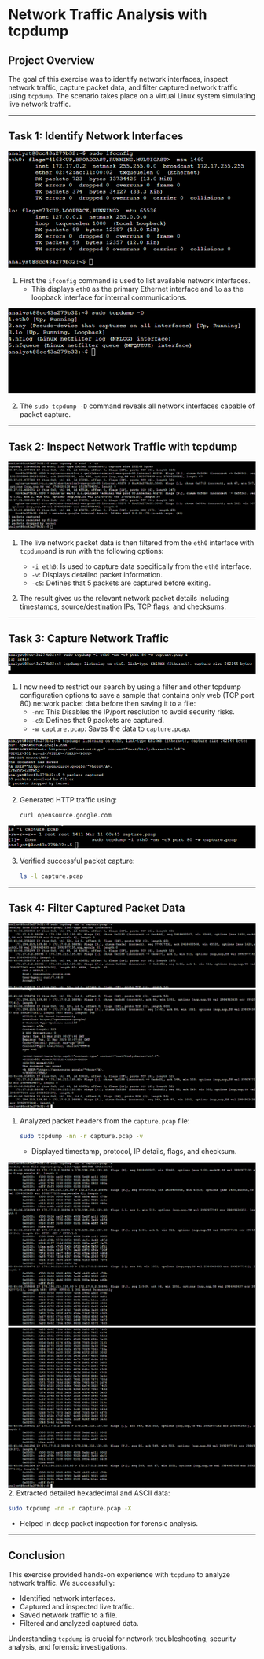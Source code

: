 # **Network Traffic Analysis with tcpdump**

## **Project Overview**
The goal of this exercise was to identify network interfaces, inspect network traffic, capture packet data, and filter captured network traffic using `tcpdump`. The scenario takes place on a virtual Linux system simulating live network traffic.

---

## **Task 1: Identify Network Interfaces**
![Alt Text](PKT%201.png)
1. First the `ifconfig` command is used to list available network interfaces.
   - This displays `eth0` as the primary Ethernet interface and `lo` as the loopback interface 
 for internal communications.

![Alt Text](PKT%202.png)

2.  The `sudo tcpdump -D` command reveals all network interfaces capable of packet capture.


---

## **Task 2: Inspect Network Traffic with tcpdump**
![Alt Text](PKT%203.png)
1. The live network packet data is then filtered from the `eth0` interface with `tcpdump`and is run with the following options:
   - `-i eth0`: Is used to capture data specifically from the `eth0` interface.
   - `-v`: Displays detailed packet information.
   - `-c5`: Defines that 5 packets are captured before exiting.

2. The result gives us the relevant network packet details including timestamps, source/destination IPs, TCP flags, and checksums.

---

## **Task 3: Capture Network Traffic**
![Alt Text](PKT%204.png)
1. I now need to restrict our search by using a filter and other tcpdump configuration options to save a sample that contains only web (TCP port 80) network packet data before then saving it to a file:
   - `-nn`: This Disables the IP/port resolution to avoid security risks.
   - `-c9`: Defines that 9 packets are captured.
   - `-w capture.pcap`: Saves the data to `capture.pcap`.

![Alt Text](PKT%205.png)

2. Generated HTTP traffic using:
   ```bash
   curl opensource.google.com
   ```
![Alt Text](PKT%206.png)

3. Verified successful packet capture:
   ```bash
   ls -l capture.pcap
   ```

---

## **Task 4: Filter Captured Packet Data**
![Alt Text](PKT%207.png)
![Alt Text](PKT%207-2.png)
1. Analyzed packet headers from the `capture.pcap` file:
   ```bash
   sudo tcpdump -nn -r capture.pcap -v
   ```
   - Displayed timestamp, protocol, IP details, flags, and checksum.

![Alt Text](PKT%208.png)
![Alt Text](PKT%208-2.png)
2. Extracted detailed hexadecimal and ASCII data:
   ```bash
   sudo tcpdump -nn -r capture.pcap -X
   ```
   - Helped in deep packet inspection for forensic analysis.

---

## **Conclusion**
This exercise provided hands-on experience with `tcpdump` to analyze network traffic. We successfully:
- Identified network interfaces.
- Captured and inspected live traffic.
- Saved network traffic to a file.
- Filtered and analyzed captured data.

Understanding `tcpdump` is crucial for network troubleshooting, security analysis, and forensic investigations.

